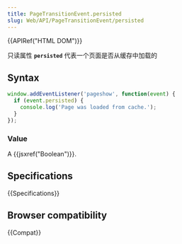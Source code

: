 ```yaml
---
title: PageTransitionEvent.persisted
slug: Web/API/PageTransitionEvent/persisted
---
```


{{APIRef("HTML DOM")}}

只读属性 **`persisted`** 代表一个页面是否从缓存中加载的

## Syntax

```js
window.addEventListener('pageshow', function(event) {
  if (event.persisted) {
    console.log('Page was loaded from cache.');
  }
});
```

### Value

A {{jsxref("Boolean")}}.

## Specifications

{{Specifications}}

## Browser compatibility

{{Compat}}
